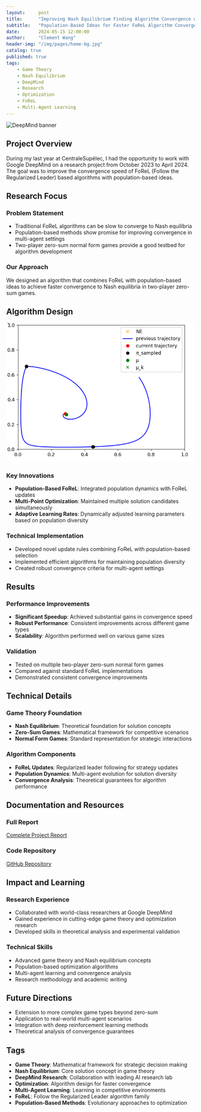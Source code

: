 ```yaml
---
layout:     post
title:      "Improving Nash Equilibrium Finding Algorithm Convergence with Google DeepMind"
subtitle:   "Population-Based Ideas for Faster FoReL Algorithm Convergence"
date:       2024-05-15 12:00:00
author:     "Clement Wang"
header-img: "/img/pages/home-bg.jpg"
catalog: true
published: true
tags:
    - Game Theory
    - Nash Equilibrium
    - DeepMind
    - Research
    - Optimization
    - FoReL
    - Multi-Agent Learning
---
```



![DeepMind banner](/img/pages/DeepMind.png)

## Project Overview

During my last year at CentraleSupélec, I had the opportunity to work with Google DeepMind on a research project from October 2023 to April 2024. The goal was to improve the convergence speed of FoReL (Follow the Regularized Leader) based algorithms with population-based ideas.

## Research Focus

### Problem Statement
- Traditional FoReL algorithms can be slow to converge to Nash equilibria
- Population-based methods show promise for improving convergence in multi-agent settings
- Two-player zero-sum normal form games provide a good testbed for algorithm development

### Our Approach
We designed an algorithm that combines FoReL with population-based ideas to achieve faster convergence to Nash equilibria in two-player zero-sum games.

## Algorithm Design

![Algorithm](https://raw.githubusercontent.com/tboulet/Algorithms-for-Normal-Form-Games/main/assets/mp_b_palforel.png)

### Key Innovations
- **Population-Based FoReL**: Integrated population dynamics with FoReL updates
- **Multi-Point Optimization**: Maintained multiple solution candidates simultaneously
- **Adaptive Learning Rates**: Dynamically adjusted learning parameters based on population diversity

### Technical Implementation
- Developed novel update rules combining FoReL with population-based selection
- Implemented efficient algorithms for maintaining population diversity
- Created robust convergence criteria for multi-agent settings

## Results

### Performance Improvements
- **Significant Speedup**: Achieved substantial gains in convergence speed
- **Robust Performance**: Consistent improvements across different game types
- **Scalability**: Algorithm performed well on various game sizes

### Validation
- Tested on multiple two-player zero-sum normal form games
- Compared against standard FoReL implementations
- Demonstrated consistent convergence improvements

## Technical Details

### Game Theory Foundation
- **Nash Equilibrium**: Theoretical foundation for solution concepts
- **Zero-Sum Games**: Mathematical framework for competitive scenarios
- **Normal Form Games**: Standard representation for strategic interactions

### Algorithm Components
- **FoReL Updates**: Regularized leader following for strategy updates
- **Population Dynamics**: Multi-agent evolution for solution diversity
- **Convergence Analysis**: Theoretical guarantees for algorithm performance

## Documentation and Resources

### Full Report
[Complete Project Report](https://raw.githubusercontent.com/tboulet/Algorithms-for-Normal-Form-Games/main/Project%20report.pdf)

### Code Repository
[GitHub Repository](https://github.com/tboulet/Algorithms-for-Normal-Form-Games)

## Impact and Learning

### Research Experience
- Collaborated with world-class researchers at Google DeepMind
- Gained experience in cutting-edge game theory and optimization research
- Developed skills in theoretical analysis and experimental validation

### Technical Skills
- Advanced game theory and Nash equilibrium concepts
- Population-based optimization algorithms
- Multi-agent learning and convergence analysis
- Research methodology and academic writing

## Future Directions

- Extension to more complex game types beyond zero-sum
- Application to real-world multi-agent scenarios
- Integration with deep reinforcement learning methods
- Theoretical analysis of convergence guarantees

## Tags

- **Game Theory**: Mathematical framework for strategic decision making
- **Nash Equilibrium**: Core solution concept in game theory
- **DeepMind Research**: Collaboration with leading AI research lab
- **Optimization**: Algorithm design for faster convergence
- **Multi-Agent Learning**: Learning in competitive environments
- **FoReL**: Follow the Regularized Leader algorithm family
- **Population-Based Methods**: Evolutionary approaches to optimization
